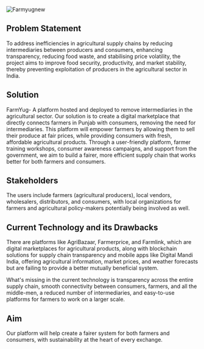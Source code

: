 ![Farmyugnew](https://github.com/user-attachments/assets/33209bb3-9f74-456a-a1ab-18f89aa746e7)

## Problem Statement
To address inefficiencies in agricultural supply chains by reducing intermediaries between producers and consumers, enhancing transparency, reducing food waste, and stabilising price volatility, the project aims to improve food security, productivity, and market stability, thereby preventing exploitation of producers in the agricultural sector in India.

## Solution
FarmYug- A platform hosted and deployed to remove intermediaries in the agricultural sector.
Our solution is to create a digital marketplace that directly connects farmers in Punjab with consumers, removing the need for intermediaries. This platform will empower farmers by allowing them to sell their produce at fair prices, while providing consumers with fresh, affordable agricultural products. Through a user-friendly platform, farmer training workshops, consumer awareness campaigns, and support from the government, we aim to build a fairer, more efficient supply chain that works better for both farmers and consumers.

## Stakeholders
The users include farmers (agricultural producers), local vendors, wholesalers, distributors, and consumers, with local organizations for farmers and agricultural policy-makers potentially being involved as well.

## Current Technology and its Drawbacks
There are platforms like AgriBazaar, Farmerprice, and Farmlink, which are digital marketplaces for agricultural products, along with blockchain solutions for supply chain transparency and mobile apps like Digital Mandi India, offering agricultural information, market prices, and weather forecasts but are failing to provide a better mutually beneficial system.

What's missing in the current technology is transparency across the entire supply chain, smooth connectivity between consumers, farmers, and all the middle-men, a reduced number of intermediaries, and easy-to-use platforms for farmers to work on a larger scale.

## Aim
Our platform will help create a fairer system for both farmers and consumers, with sustainability at the heart of every exchange.

